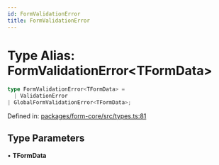```yaml
---
id: FormValidationError
title: FormValidationError
---
```


<!-- DO NOT EDIT: this page is autogenerated from the type comments -->

# Type Alias: FormValidationError\<TFormData\>

```ts
type FormValidationError<TFormData> = 
  | ValidationError
| GlobalFormValidationError<TFormData>;
```

Defined in: [packages/form-core/src/types.ts:81](https://github.com/TanStack/form/blob/main/packages/form-core/src/types.ts#L81)

## Type Parameters

• **TFormData**
